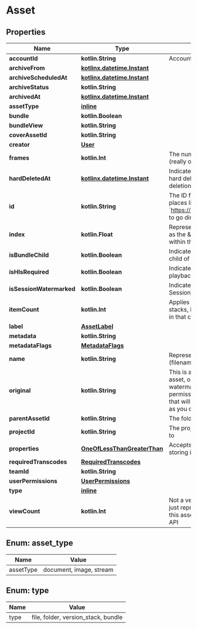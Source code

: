 
# Asset

## Properties
| Name | Type | Description | Notes |
| ------------ | ------------- | ------------- | ------------- |
| **accountId** | **kotlin.String** | Account ID this asset belongs to |  [optional] |
| **archiveFrom** | [**kotlinx.datetime.Instant**](kotlinx.datetime.Instant.md) |  |  [optional] |
| **archiveScheduledAt** | [**kotlinx.datetime.Instant**](kotlinx.datetime.Instant.md) |  |  [optional] |
| **archiveStatus** | **kotlin.String** |  |  [optional] |
| **archivedAt** | [**kotlinx.datetime.Instant**](kotlinx.datetime.Instant.md) |  |  [optional] |
| **assetType** | [**inline**](#AssetType) |  |  [optional] |
| **bundle** | **kotlin.Boolean** |  |  [optional] |
| **bundleView** | **kotlin.String** |  |  [optional] |
| **coverAssetId** | **kotlin.String** |  |  [optional] |
| **creator** | [**User**](User.md) |  |  [optional] |
| **frames** | **kotlin.Int** | The number of frames in this asset (really only useful for videos) |  [optional] |
| **hardDeletedAt** | [**kotlinx.datetime.Instant**](kotlinx.datetime.Instant.md) | Indicates the datetime this asset was hard deleted (30 days after soft-deletion) |  [optional] |
| **id** | **kotlin.String** | The ID for this asset, can be used in places like &#x60;https://app.frame.io/player/:id&#x60; to go directly to an asset |  [optional] |
| **index** | **kotlin.Float** | Represented within the Frame.io UI as the \&quot;custom sort order\&quot; within the grid view |  [optional] |
| **isBundleChild** | **kotlin.Boolean** | Indicates whether an asset is the child of a bundle asset |  [optional] |
| **isHlsRequired** | **kotlin.Boolean** | Indicates whether HLS is required to playback this asset |  [optional] |
| **isSessionWatermarked** | **kotlin.Boolean** | Indicates if this asset is subject to Session Based Watermarking (WMID) |  [optional] |
| **itemCount** | **kotlin.Int** | Applies only to folders and version stacks, indicates the number of items in that container |  [optional] |
| **label** | [**AssetLabel**](AssetLabel.md) |  |  [optional] |
| **metadata** | **kotlin.String** |  |  [optional] |
| **metadataFlags** | [**MetadataFlags**](MetadataFlags.md) |  |  [optional] |
| **name** | **kotlin.String** | Represents the name of the asset (filename) |  [optional] |
| **original** | **kotlin.String** | This is a URL to download the original asset, or in the event it&#39;s subject to watermarking but you still have permission to download - an asset that will be watermarked just-in-time as you download it |  [optional] |
| **parentAssetId** | **kotlin.String** | The folder that this asset is in |  [optional] |
| **projectId** | **kotlin.String** | The project ID that this asset belongs to |  [optional] |
| **properties** | [**OneOfLessThanGreaterThan**](.md) | Accepts arbitrary key/value pairs for storing information on an asset |  [optional] |
| **requiredTranscodes** | [**RequiredTranscodes**](RequiredTranscodes.md) |  |  [optional] |
| **teamId** | **kotlin.String** |  |  [optional] |
| **userPermissions** | [**UserPermissions**](UserPermissions.md) |  |  [optional] |
| **type** | [**inline**](#Type) |  |  [optional] |
| **viewCount** | **kotlin.Int** | Not a very helpful number, this really just represents the number of times this asset has been requested via the API |  [optional] |


<a id="AssetType"></a>
## Enum: asset_type
| Name | Value |
| ---- | ----- |
| assetType | document, image, stream |


<a id="Type"></a>
## Enum: type
| Name | Value |
| ---- | ----- |
| type | file, folder, version_stack, bundle |



